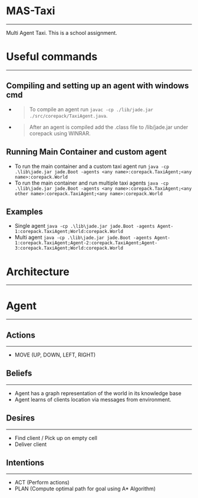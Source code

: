 # MAS-Taxi

---
Multi Agent Taxi. This is a school assignment. 


# Useful commands

---
## Compiling and setting up an agent with windows cmd
- >To compile an agent run ``javac -cp ./lib/jade.jar ./src/corepack/TaxiAgent.java``.
- >After an agent is compiled add the .class file to /lib/jade.jar under corepack using WINRAR.

## Running Main Container and custom agent
- To run the main container and a custom taxi agent run ``java -cp .\lib\jade.jar jade.Boot -agents <any name>:corepack.TaxiAgent;<any name>:corepack.World``
- To run the main container and run multiple taxi agents ``java -cp .\lib\jade.jar jade.Boot -agents <any name>:corepack.TaxiAgent;<any other name>:corepack.TaxiAgent;<any name>:corepack.World``

## Examples
- Single agent ``java -cp .\lib\jade.jar jade.Boot -agents Agent-1:corepack.TaxiAgent;World:corepack.World``
- Multi agent ``java -cp .\lib\jade.jar jade.Boot -agents Agent-1:corepack.TaxiAgent;Agent-2:corepack.TaxiAgent;Agent-3:corepack.TaxiAgent;World:corepack.World``


# Architecture

---
# Agent

---

## Actions

---
- MOVE (UP, DOWN, LEFT, RIGHT)

## Beliefs

---
- Agent has a graph representation of the world in its knowledge base
- Agent learns of clients location via messages from environment.


## Desires

---
- Find client / Pick up on empty cell 
- Deliver client  

## Intentions

---
- ACT
  (Perform actions)
- PLAN
  (Compute optimal path for goal using A* Algorithm)




